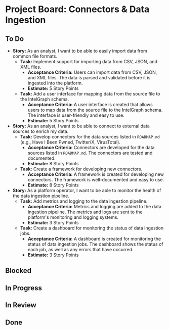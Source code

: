 
# Project Board: Connectors & Data Ingestion

## To Do

*   **Story:** As an analyst, I want to be able to easily import data from common file formats.
    *   **Task:** Implement support for importing data from CSV, JSON, and XML files.
        *   **Acceptance Criteria:** Users can import data from CSV, JSON, and XML files. The data is parsed and validated before it is ingested into the platform.
        *   **Estimate:** 5 Story Points
    *   **Task:** Add a user interface for mapping data from the source file to the IntelGraph schema.
        *   **Acceptance Criteria:** A user interface is created that allows users to map data from the source file to the IntelGraph schema. The interface is user-friendly and easy to use.
        *   **Estimate:** 5 Story Points
*   **Story:** As an analyst, I want to be able to connect to external data sources to enrich my data.
    *   **Task:** Develop connectors for the data sources listed in `ROADMAP.md` (e.g., Have I Been Pwned, Twitter/X, VirusTotal).
        *   **Acceptance Criteria:** Connectors are developed for the data sources listed in `ROADMAP.md`. The connectors are tested and documented.
        *   **Estimate:** 8 Story Points
    *   **Task:** Create a framework for developing new connectors.
        *   **Acceptance Criteria:** A framework is created for developing new connectors. The framework is well-documented and easy to use.
        *   **Estimate:** 8 Story Points
*   **Story:** As a platform operator, I want to be able to monitor the health of the data ingestion pipeline.
    *   **Task:** Add metrics and logging to the data ingestion pipeline.
        *   **Acceptance Criteria:** Metrics and logging are added to the data ingestion pipeline. The metrics and logs are sent to the platform's monitoring and logging systems.
        *   **Estimate:** 3 Story Points
    *   **Task:** Create a dashboard for monitoring the status of data ingestion jobs.
        *   **Acceptance Criteria:** A dashboard is created for monitoring the status of data ingestion jobs. The dashboard shows the status of each job, as well as any errors that have occurred.
        *   **Estimate:** 3 Story Points

## Blocked


## In Progress


## In Review


## Done

